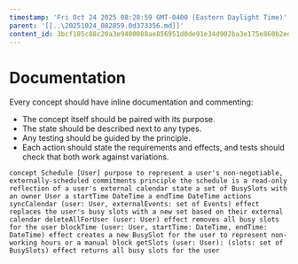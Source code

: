 ```yaml
---
timestamp: 'Fri Oct 24 2025 08:28:59 GMT-0400 (Eastern Daylight Time)'
parent: '[[..\20251024_082859.0d373356.md]]'
content_id: 3bcf185c88c20a3e9400088ae856951d0de91e34d902ba3e175e860b2ed7c0fb
---
```


# Documentation

Every concept should have inline documentation and commenting:

* The concept itself should be paired with its purpose.
* The state should be described next to any types.
* Any testing should be guided by the principle.
* Each action should state the requirements and effects, and tests should check that both work against variations.

`concept Schedule [User]
  purpose to represent a user's non-negotiable, externally-scheduled commitments
  principle the schedule is a read-only reflection of a user's external calendar
  state
    a set of BusySlots with
      an owner User
      a startTime DateTime
      a endTime DateTime
  actions
    syncCalendar (user: User, externalEvents: set of Events)
      effect replaces the user's busy slots with a new set based on their external calendar
    deleteAllForUser (user: User)
      effect removes all busy slots for the user
    blockTime (user: User, startTime: DateTime, endTime: DateTime)
      effect creates a new BusySlot for the user to represent non-working hours or a manual block
    getSlots (user: User): (slots: set of BusySlots)
      effect returns all busy slots for the user`
